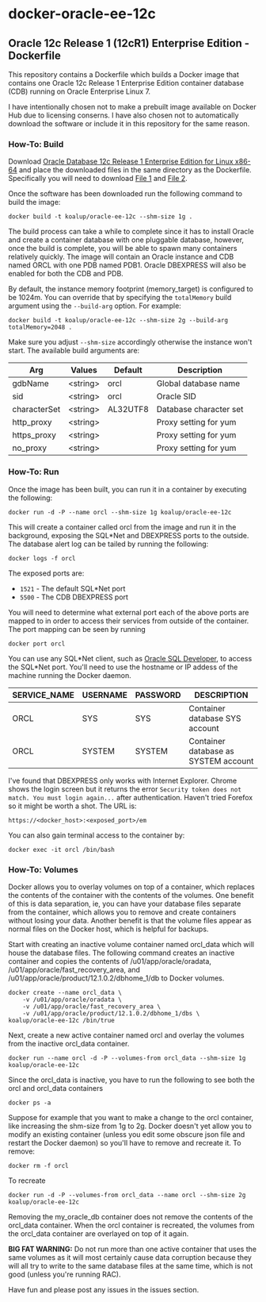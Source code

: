 docker-oracle-ee-12c
============================
## Oracle 12c Release 1 (12cR1) Enterprise Edition - Dockerfile
This repository contains a Dockerfile which builds a Docker image that contains one Oracle 12c Release 1 Enterprise Edition container database (CDB) running on Oracle Enterprise Linux 7. 

I have intentionally chosen not to make a prebuilt image available on Docker Hub due to licensing conserns. I have also chosen not to automatically download the software or include it in this repository for the same reason.   

### How-To: Build
Download [Oracle Database 12c Release 1 Enterprise Edition for Linux x86-64](http://www.oracle.com/technetwork/database/enterprise-edition/downloads/index.html) and place the downloaded files in the same directory as the Dockerfile. Specifically you will need to download [File 1](http://download.oracle.com/otn/linux/oracle12c/121020/linuxamd64_12102_database_1of2.zip) and [File 2](http://download.oracle.com/otn/linux/oracle12c/121020/linuxamd64_12102_database_2of2.zip). 

Once the software has been downloaded run the following command to build the image:
```
docker build -t koalup/oracle-ee-12c --shm-size 1g .
```
The build process can take a while to complete since it has to install Oracle and create a container database with one pluggable database, however, once the build is complete, you will be able to spawn many containers relatively quickly. The image will contain an Oracle instance and CDB named ORCL with one PDB named PDB1. Oracle DBEXPRESS will also be enabled for both the CDB and PDB. 

By default, the instance memory footprint (memory_target) is configured to be 1024m. You can override that by specifying the `totalMemory` build argument using the `--build-arg` option. For example:
```
docker build -t koalup/oracle-ee-12c --shm-size 2g --build-arg totalMemory=2048 .
```
Make sure you adjust `--shm-size` accordingly otherwise the instance won't start. The available build arguments are:

Arg|Values|Default|Description
---|---|---|---
gdbName|\<string\>|orcl|Global database name
sid|\<string\>|orcl|Oracle SID
characterSet|\<string\>|AL32UTF8|Database character set
http_proxy|\<string\>| |Proxy setting for yum
https_proxy|\<string\>| |Proxy setting for yum
no_proxy|\<string\>| |Proxy setting for yum

### How-To: Run
Once the image has been built, you can run it in a container by executing the following:
```
docker run -d -P --name orcl --shm-size 1g koalup/oracle-ee-12c
```
This will create a container called orcl from the image and run it in the background, exposing the SQL*Net and DBEXPRESS ports to the outside. The database alert log can be tailed by running the following:
```
docker logs -f orcl
```
The exposed ports are:
* `1521` - The default SQL*Net port
* `5500` - The CDB DBEXPRESS port

You will need to determine what external port each of the above ports are mapped to in order to access their services from outside of the container. The port mapping can be seen by running 
```
docker port orcl
```
You can use any SQL\*Net client, such as [Oracle SQL Developer](http://www.oracle.com/technetwork/developer-tools/sql-developer/overview/index-097090.html), to access the SQL\*Net port. You'll need to use the hostname or IP addess of the machine running the Docker daemon. 

SERVICE_NAME|USERNAME|PASSWORD|DESCRIPTION
---|---|---|---
ORCL|SYS|SYS|Container database SYS account
ORCL|SYSTEM|SYSTEM|Container database as SYSTEM account

I've found that DBEXPRESS only works with Internet Explorer. Chrome shows the login screen but it returns the error `Security token does not match. You must login again...` after authentication. Haven't tried Forefox so it might be worth a shot. The URL is:

```
https://<docker_host>:<exposed_port>/em
```

You can also gain terminal access to the container by:
```
docker exec -it orcl /bin/bash
``` 
### How-To: Volumes
Docker allows you to overlay volumes on top of a container, which replaces the contents of the container with the contents of the volumes. One benefit of this is data separation, ie, you can have your database files separate from the container, which allows you to remove and create containers without losing your data. Another benefit is that the volume files appear as normal files on the Docker host, which is helpful for backups.   

Start with creating an inactive volume container named orcl_data which will house the database files. The following command creates an inactive container and copies the contents of /u01/app/oracle/oradata, /u01/app/oracle/fast_recovery_area, and /u01/app/oracle/product/12.1.0.2/dbhome_1/db to Docker volumes. 
```
docker create --name orcl_data \
	-v /u01/app/oracle/oradata \
	-v /u01/app/oracle/fast_recovery_area \
	-v /u01/app/oracle/product/12.1.0.2/dbhome_1/dbs \
koalup/oracle-ee-12c /bin/true
```
Next, create a new active container named orcl and overlay the volumes from the inactive orcl_data container. 
```
docker run --name orcl -d -P --volumes-from orcl_data --shm-size 1g koalup/oracle-ee-12c
```
Since the orcl_data is inactive, you have to run the following to see both the orcl and orcl_data containers
```
docker ps -a
```
Suppose for example that you want to make a change to the orcl container, like increasing the shm-size from 1g to 2g. Docker doesn't yet allow you to modify an existing container (unless you edit some obscure json file and restart the Docker daemon) so you'll have to remove and recreate it. To remove:
```
docker rm -f orcl
```
To recreate
```
docker run -d -P --volumes-from orcl_data --name orcl --shm-size 2g koalup/oracle-ee-12c
```
Removing the my_oracle_db container does not remove the contents of the orcl_data container. When the orcl container is recreated, the volumes from the orcl_data container are overlayed on top of it again. 

**BIG FAT WARNING:** Do not run more than one active container that uses the same volumes as it will most certainly cause data corruption because they will all try to write to the same database files at the same time, which is not good (unless you're running RAC). 

Have fun and please post any issues in the issues section. 
